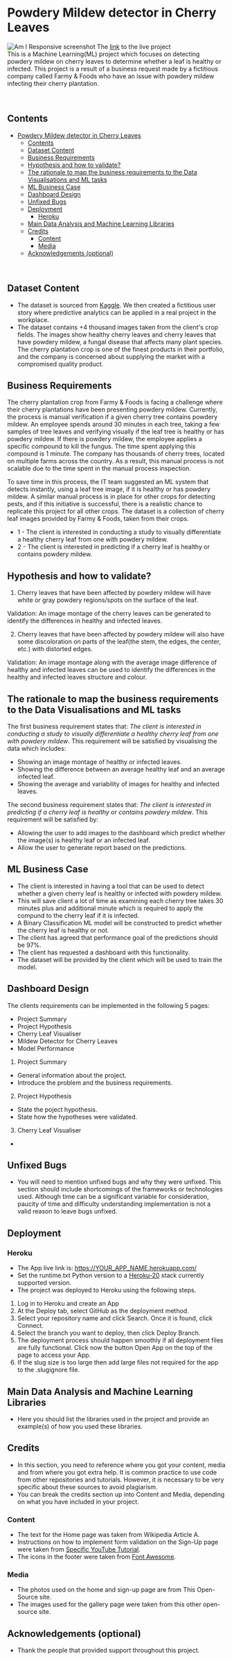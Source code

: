 # Powdery Mildew detector in Cherry Leaves

![Am I Responsive screenshot](/readme-images/am_i_responsive.png)
The [link](https://cherry-leaf-powdery-mildew-7270464476a9.herokuapp.com/) to the live project
<br>
This is a Machine Learning(ML) project which focuses on detecting powdery mildew on cherry leaves to determine whether a leaf is healthy or infected. This project is a result of a business request made by a fictitious company called Farmy & Foods who have an issue with powdery mildew infecting their cherry plantation. 

<br>

## Contents
- [Powdery Mildew detector in Cherry Leaves](#powdery-mildew-detector-in-cherry-leaves)
  - [Contents](#contents)
  - [Dataset Content](#dataset-content)
  - [Business Requirements](#business-requirements)
  - [Hypothesis and how to validate?](#hypothesis-and-how-to-validate)
  - [The rationale to map the business requirements to the Data Visualisations and ML tasks](#the-rationale-to-map-the-business-requirements-to-the-data-visualisations-and-ml-tasks)
  - [ML Business Case](#ml-business-case)
  - [Dashboard Design](#dashboard-design)
  - [Unfixed Bugs](#unfixed-bugs)
  - [Deployment](#deployment)
    - [Heroku](#heroku)
  - [Main Data Analysis and Machine Learning Libraries](#main-data-analysis-and-machine-learning-libraries)
  - [Credits](#credits)
    - [Content](#content)
    - [Media](#media)
  - [Acknowledgements (optional)](#acknowledgements-optional)

<br>

## Dataset Content
* The dataset is sourced from [Kaggle](https://www.kaggle.com/codeinstitute/cherry-leaves). We then created a fictitious user story where predictive analytics can be applied in a real project in the workplace.
* The dataset contains +4 thousand images taken from the client's crop fields. The images show healthy cherry leaves and cherry leaves that have powdery mildew, a fungal disease that affects many plant species. The cherry plantation crop is one of the finest products in their portfolio, and the company is concerned about supplying the market with a compromised quality product.

## Business Requirements
The cherry plantation crop from Farmy & Foods is facing a challenge where their cherry plantations have been presenting powdery mildew. Currently, the process is manual verification if a given cherry tree contains powdery mildew. An employee spends around 30 minutes in each tree, taking a few samples of tree leaves and verifying visually if the leaf tree is healthy or has powdery mildew. If there is powdery mildew, the employee applies a specific compound to kill the fungus. The time spent applying this compound is 1 minute.  The company has thousands of cherry trees, located on multiple farms across the country. As a result, this manual process is not scalable due to the time spent in the manual process inspection.

To save time in this process, the IT team suggested an ML system that detects instantly, using a leaf tree image, if it is healthy or has powdery mildew. A similar manual process is in place for other crops for detecting pests, and if this initiative is successful, there is a realistic chance to replicate this project for all other crops. The dataset is a collection of cherry leaf images provided by Farmy & Foods, taken from their crops.


* 1 - The client is interested in conducting a study to visually differentiate a healthy cherry leaf from one with powdery mildew.
* 2 - The client is interested in predicting if a cherry leaf is healthy or contains powdery mildew.


## Hypothesis and how to validate?
1. Cherry leaves that have been affected by powdery mildew will have white or gray powdery regions/spots on the surface of the leaf.

Validation: An image montage of the cherry leaves can be generated to identify the differences in healthy and infected leaves.

2. Cherry leaves that have been affected by powdery mildew will also have some discoloration on parts of the leaf(the stem, the edges, the center, etc.) with distorted edges.

Validation: An image montage along with the average image difference of healthy and infected leaves can be used to identify the differences in the healthy and infected leaves structure and colour. 


## The rationale to map the business requirements to the Data Visualisations and ML tasks
The first business requirement states that: *The client is interested in conducting a study to visually differentiate a healthy cherry leaf from one with powdery mildew*. This requirement will be satisfied by visualising the data which includes: 
* Showing an image montage of healthy or infected leaves.
* Showing the difference between an average healthy leaf and an average infected leaf.
* Showing the average and variability of images for healthy and infected leaves.

The second business requirement states that: *The client is interested in predicting if a cherry leaf is healthy or contains powdery mildew*. This requirement will be satisfied by:
* Allowing the user to add images to the dashboard which predict whether the image(s) is healthy leaf or an infected leaf.
* Allow the user to generate report based on the predictions.

## ML Business Case
* The client is interested in having a tool that can be used to detect whether a given cherry leaf is healthy or infected with powdery mildew. 
* This will save client a lot of time as examining each cherry tree takes 30 minutes plus and additional minute which is required to apply the compund to the cherry leaf if it is infected. 
* A Binary Classification ML model will be constructed to predict whether the cherry leaf is healthy or not.
* The client has agreed that performance goal of the predictions should be 97%.
* The client has requested a dashboard with this functionality. 
* The dataset will be provided by the client which will be used to train the model. 


## Dashboard Design
The clients requirements can be implemented in the following 5 pages:
* Project Summary
* Project Hypothesis
* Cherry Leaf Visualiser
* Mildew Detector for Cherry Leaves
* Model Performance

1. Project Summary
- General information about the project. 
- Introduce the problem and the business requirements.

2. Project Hypothesis
- State the poject hypothesis.
- State how the hypotheses were validated.

3. Cherry Leaf Visualiser 
- 

## Unfixed Bugs
* You will need to mention unfixed bugs and why they were unfixed. This section should include shortcomings of the frameworks or technologies used. Although time can be a significant variable for consideration, paucity of time and difficulty understanding implementation is not a valid reason to leave bugs unfixed.

## Deployment
### Heroku

* The App live link is: https://YOUR_APP_NAME.herokuapp.com/ 
* Set the runtime.txt Python version to a [Heroku-20](https://devcenter.heroku.com/articles/python-support#supported-runtimes) stack currently supported version.
* The project was deployed to Heroku using the following steps.

1. Log in to Heroku and create an App
2. At the Deploy tab, select GitHub as the deployment method.
3. Select your repository name and click Search. Once it is found, click Connect.
4. Select the branch you want to deploy, then click Deploy Branch.
5. The deployment process should happen smoothly if all deployment files are fully functional. Click now the button Open App on the top of the page to access your App.
6. If the slug size is too large then add large files not required for the app to the .slugignore file. 


## Main Data Analysis and Machine Learning Libraries
* Here you should list the libraries used in the project and provide an example(s) of how you used these libraries.


## Credits 

* In this section, you need to reference where you got your content, media and from where you got extra help. It is common practice to use code from other repositories and tutorials. However, it is necessary to be very specific about these sources to avoid plagiarism. 
* You can break the credits section up into Content and Media, depending on what you have included in your project. 

### Content 

- The text for the Home page was taken from Wikipedia Article A.
- Instructions on how to implement form validation on the Sign-Up page were taken from [Specific YouTube Tutorial](https://www.youtube.com/).
- The icons in the footer were taken from [Font Awesome](https://fontawesome.com/).

### Media

- The photos used on the home and sign-up page are from This Open-Source site.
- The images used for the gallery page were taken from this other open-source site.



## Acknowledgements (optional)
* Thank the people that provided support throughout this project.
